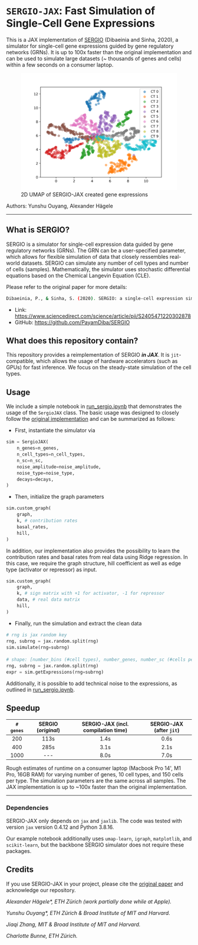 # `SERGIO-JAX`: Fast Simulation of Single-Cell Gene Expressions

This is a JAX implementation of [SERGIO](https://www.sciencedirect.com/science/article/pii/S2405471220302878) (Dibaeinia and Sinha, 2020), a simulator for single-cell gene expressions guided by gene regulatory networks (GRNs). It is up to 100x faster than the original implementation and can be used to simulate large datasets (~ thousands of genes and cells) within a few seconds on a consumer laptop.

<p align="center">
    <figure>
      <img src="sergio_umap.svg" alt="2D UMAP of SERGIO-JAX created gene expressions">
      <figcaption>2D UMAP of SERGIO-JAX created gene expressions</figcaption>
    </figure>
</p>

Authors: Yunshu Ouyang, Alexander Hägele

---
## What is SERGIO?
SERGIO is a simulator for single-cell expression data guided by gene regulatory networks (GRNs). The GRN can be a user-specified parameter, which allows for flexible simulation of data that closely ressembles real-world datasets. SERGIO can simulate any number of cell types and number of cells (samples). Mathematically, the simulator uses stochastic differential equations based on the Chemical Langevin Equation (CLE).


Please refer to the original paper for more details:
```bash
Dibaeinia, P., & Sinha, S. (2020). SERGIO: a single-cell expression simulator guided by gene regulatory networks. Cell Systems, 11(3), 252-271.
```
* Link: https://www.sciencedirect.com/science/article/pii/S2405471220302878
* GitHub: https://github.com/PayamDiba/SERGIO

## What does this repository contain?
This repository provides a reimplementation of SERGIO ***in JAX***. It is `jit`-compatible, which allows the usage of hardware accelerators (such as GPUs) for fast inference. We focus on the steady-state simulation of the cell types.

## Usage
We include a simple notebook in [run_sergio.ipynb](run_sergio.ipynb) that demonstrates the usage of the `SergioJAX` class.
The basic usage was designed to closely follow the [original implementation](https://github.com/PayamDiba/SERGIO) and can be summarized as follows:

* First, instantiate the simulator via
```python
sim = SergioJAX(
    n_genes=n_genes,
    n_cell_types=n_cell_types,
    n_sc=n_sc,
    noise_amplitude=noise_amplitude,
    noise_type=noise_type,
    decays=decays,
)
```
* Then, initialize the graph parameters
```python
sim.custom_graph(
    graph,
    k, # contribution rates
    basal_rates,
    hill,
)
```
In addition, our implementation also provides the possibility to learn the contribution rates and basal rates from real data using Ridge regression. In this case, we require the graph structure, hill coefficient as well as edge type (activator or repressor) as input.
```python
sim.custom_graph(
    graph,
    k, # sign matrix with +1 for activator, -1 for repressor
    data, # real data matrix
    hill,
)
```
* Finally, run the simulation and extract the clean data
``` python
# rng is jax random key
rng, subrng = jax.random.split(rng)
sim.simulate(rng=subrng)

# shape: [number_bins (#cell types), number_genes, number_sc (#cells per type)]
rng, subrng = jax.random.split(rng)
expr = sim.getExpressions(rng=subrng)
```

Additionally, it is possible to add technical noise to the expressions, as outlined in [run_sergio.ipynb](run_sergio.ipynb).

## Speedup
|   `# genes`	|  SERGIO (_original_) 	|  SERGIO-JAX (incl. compilation time) 	| SERGIO-JAX (after `jit`)  	|
|:---:	        |:---:	                |:---:	                                |:---:	                    |
|   200	        |   	113s            |   	         1.4s                   |   	   0.6s             |
|   400	        |   	285s            |   	         3.1s                   |   	    2.1s            |
|   1000	    |   	---             |   	         8.0s                   |   	    7.0s            |


Rough estimates of runtime on a consumer laptop (Macbook Pro 14', M1 Pro, 16GB RAM) for varying number of genes, 10 cell types, and 150 cells per type. The simulation parameters are the same across all samples. The JAX implementation is up to ~100x faster than the original implementation.

---
### Dependencies
SERGIO-JAX only depends on `jax` and `jaxlib`. The code was tested with version `jax` version 0.4.12 and Python 3.8.16. 

Our example notebook additionally uses `umap-learn`, `igraph`, `matplotlib`, and `scikit-learn`, but the backbone SERGIO simulator does not require these packages.


## Credits
If you use SERGIO-JAX in your project, please cite the [original paper](https://www.sciencedirect.com/science/article/pii/S2405471220302878) and acknowledge our repository.

_Alexander Hägele*, ETH Zürich (work partially done while at Apple)._

_Yunshu Ouyang*, ETH Zürich & Broad Institute of MIT and Harvard._

_Jiaqi Zhang, MIT & Broad Institute of MIT and Harvard._

_Charlotte Bunne, ETH Zürich._
